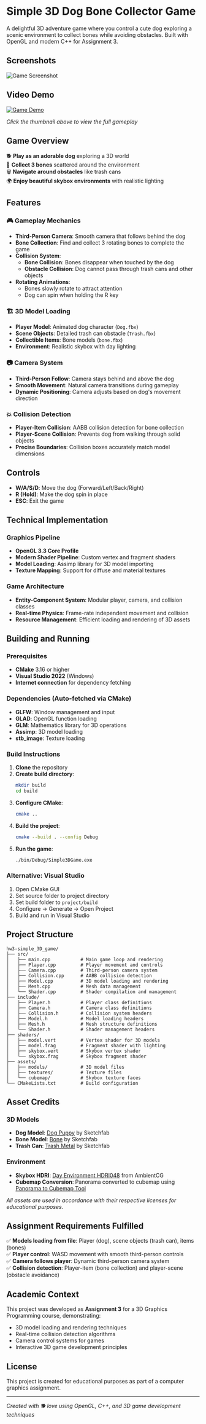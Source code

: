 # Simple 3D Dog Bone Collector Game

A delightful 3D adventure game where you control a cute dog exploring a scenic environment to collect bones while avoiding obstacles. Built with OpenGL and modern C++ for Assignment 3.

## Screenshots

![Game Screenshot](assets/screenshot.png)

## Video Demo

[![Game Demo](assets/screenshot.png)](assets/gameplay.mp4)

*Click the thumbnail above to view the full gameplay*

## Game Overview

🐕 **Play as an adorable dog** exploring a 3D world  
🦴 **Collect 3 bones** scattered around the environment  
🗑️ **Navigate around obstacles** like trash cans  
🌍 **Enjoy beautiful skybox environments** with realistic lighting  

## Features

### 🎮 **Gameplay Mechanics**
- **Third-Person Camera**: Smooth camera that follows behind the dog
- **Bone Collection**: Find and collect 3 rotating bones to complete the game
- **Collision System**: 
  - **Bone Collision**: Bones disappear when touched by the dog
  - **Obstacle Collision**: Dog cannot pass through trash cans and other objects
- **Rotating Animations**: 
  - Bones slowly rotate to attract attention
  - Dog can spin when holding the R key

### 🏗️ **3D Model Loading**
- **Player Model**: Animated dog character (`Dog.fbx`)
- **Scene Objects**: Detailed trash can obstacle (`Trash.fbx`)  
- **Collectible Items**: Bone models (`bone.fbx`)
- **Environment**: Realistic skybox with day lighting

### 📷 **Camera System**
- **Third-Person Follow**: Camera stays behind and above the dog
- **Smooth Movement**: Natural camera transitions during gameplay
- **Dynamic Positioning**: Camera adjusts based on dog's movement direction

### 💥 **Collision Detection**
- **Player-Item Collision**: AABB collision detection for bone collection
- **Player-Scene Collision**: Prevents dog from walking through solid objects
- **Precise Boundaries**: Collision boxes accurately match model dimensions

## Controls

- **W/A/S/D**: Move the dog (Forward/Left/Back/Right)
- **R (Hold)**: Make the dog spin in place
- **ESC**: Exit the game

## Technical Implementation

### Graphics Pipeline
- **OpenGL 3.3 Core Profile**
- **Modern Shader Pipeline**: Custom vertex and fragment shaders
- **Model Loading**: Assimp library for 3D model importing
- **Texture Mapping**: Support for diffuse and material textures

### Game Architecture
- **Entity-Component System**: Modular player, camera, and collision classes
- **Real-time Physics**: Frame-rate independent movement and collision
- **Resource Management**: Efficient loading and rendering of 3D assets

## Building and Running

### Prerequisites
- **CMake** 3.16 or higher
- **Visual Studio 2022** (Windows)
- **Internet connection** for dependency fetching

### Dependencies (Auto-fetched via CMake)
- **GLFW**: Window management and input
- **GLAD**: OpenGL function loading
- **GLM**: Mathematics library for 3D operations
- **Assimp**: 3D model loading
- **stb_image**: Texture loading

### Build Instructions
1. **Clone** the repository
2. **Create build directory**:
   ```bash
   mkdir build
   cd build
   ```
3. **Configure CMake**:
   ```bash
   cmake ..
   ```
4. **Build the project**:
   ```bash
   cmake --build . --config Debug
   ```
5. **Run the game**:
   ```bash
   ./bin/Debug/Simple3DGame.exe
   ```

### Alternative: Visual Studio
1. Open CMake GUI
2. Set source folder to project directory
3. Set build folder to `project/build`
4. Configure → Generate → Open Project
5. Build and run in Visual Studio

## Project Structure
```
hw3-simple_3D_game/
├── src/
│   ├── main.cpp           # Main game loop and rendering
│   ├── Player.cpp         # Player movement and controls
│   ├── Camera.cpp         # Third-person camera system
│   ├── Collision.cpp      # AABB collision detection
│   ├── Model.cpp          # 3D model loading and rendering
│   ├── Mesh.cpp           # Mesh data management
│   └── Shader.cpp         # Shader compilation and management
├── include/
│   ├── Player.h           # Player class definitions
│   ├── Camera.h           # Camera class definitions
│   ├── Collision.h        # Collision system headers
│   ├── Model.h            # Model loading headers
│   ├── Mesh.h             # Mesh structure definitions
│   └── Shader.h           # Shader management headers
├── shaders/
│   ├── model.vert         # Vertex shader for 3D models
│   ├── model.frag         # Fragment shader with lighting
│   ├── skybox.vert        # Skybox vertex shader
│   └── skybox.frag        # Skybox fragment shader
├── assets/
│   ├── models/            # 3D model files
│   ├── textures/          # Texture files
│   └── cubemap/           # Skybox texture faces
└── CMakeLists.txt         # Build configuration
```

## Asset Credits

### 3D Models
- **Dog Model**: [Dog Puppy](https://sketchfab.com/3d-models/dog-eb3fbf324cce4ecc9f64d99a9c0c23ba) by Sketchfab
- **Bone Model**: [Bone](https://sketchfab.com/3d-models/bone-3847804e80d243809b6d3fc1bf4ad965) by Sketchfab  
- **Trash Can**: [Trash Metal](https://sketchfab.com/3d-models/trash-metal-4mb-6c3491c2128d40ae9621cf382b9ab045) by Sketchfab

### Environment
- **Skybox HDRI**: [Day Environment HDRI048](https://acg-download.struffelproductions.com/file/ambientCG-Web/download/DayEnvironmentHDRI048_BydQDoxF/DayEnvironmentHDRI048_4K-TONEMAPPED.jpg) from AmbientCG
- **Cubemap Conversion**: Panorama converted to cubemap using [Panorama to Cubemap Tool](https://jaxry.github.io/panorama-to-cubemap/)

*All assets are used in accordance with their respective licenses for educational purposes.*

## Assignment Requirements Fulfilled

✅ **Models loading from file**: Player (dog), scene objects (trash can), items (bones)  
✅ **Player control**: WASD movement with smooth third-person controls  
✅ **Camera follows player**: Dynamic third-person camera system  
✅ **Collision detection**: Player-item (bone collection) and player-scene (obstacle avoidance)  

## Academic Context

This project was developed as **Assignment 3** for a 3D Graphics Programming course, demonstrating:
- 3D model loading and rendering techniques
- Real-time collision detection algorithms  
- Camera control systems for games
- Interactive 3D game development principles

## License

This project is created for educational purposes as part of a computer graphics assignment.

---

*Created with 🐕 love using OpenGL, C++, and 3D game development techniques*

